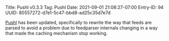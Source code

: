 Title: Pushl v0.3.3
Tag: Pushl
Date: 2021-09-01 21:08:27-07:00
Entry-ID: 94
UUID: 80557272-d7e1-5c47-bbd8-ad25c35d7e7d

[Pushl](https://pypi.org/project/Pushl) has been updated, specifically to rewrite the way that feeds are parsed to avoid a problem due to feedparser internals changing in a way that made the caching mechanism stop working.
